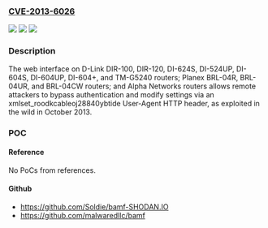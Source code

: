 ### [CVE-2013-6026](https://cve.mitre.org/cgi-bin/cvename.cgi?name=CVE-2013-6026)
![](https://img.shields.io/static/v1?label=Product&message=n%2Fa&color=blue)
![](https://img.shields.io/static/v1?label=Version&message=n%2Fa&color=blue)
![](https://img.shields.io/static/v1?label=Vulnerability&message=n%2Fa&color=brighgreen)

### Description

The web interface on D-Link DIR-100, DIR-120, DI-624S, DI-524UP, DI-604S, DI-604UP, DI-604+, and TM-G5240 routers; Planex BRL-04R, BRL-04UR, and BRL-04CW routers; and Alpha Networks routers allows remote attackers to bypass authentication and modify settings via an xmlset_roodkcableoj28840ybtide User-Agent HTTP header, as exploited in the wild in October 2013.

### POC

#### Reference
No PoCs from references.

#### Github
- https://github.com/Soldie/bamf-SHODAN.IO
- https://github.com/malwaredllc/bamf

